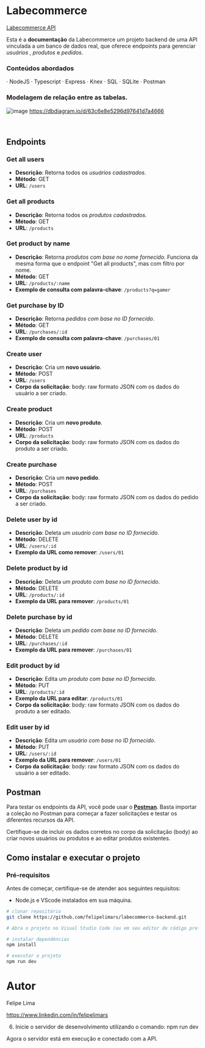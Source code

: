 # Labecommerce

[Labecommerce API](https://documenter.getpostman.com/view/28315812/2s9YC8xBvZ)

Esta é a **documentação** da Labecommerce um projeto backend de uma API vinculada a um banco de dados real, que oferece endpoints para gerenciar _usuários_ , _produtos_ e _pedidos_.

### Conteúdos abordados

· NodeJS
· Typescript
· Express
· Knex
· SQL
· SQLite
· Postman

### Modelagem de relação entre as tabelas.

![image](https://github.com/labenuexercicios/projeto-labecommerce/assets/29845719/b446bbb0-bc9c-42d9-be04-b9ce1d605bd4)
https://dbdiagram.io/d/63c6e8e5296d97641d7a4666

<br>

## Endpoints

### Get all users

- **Descrição**: Retorna todos os _usuários cadastrados_.
- **Método**: GET
- **URL**: `/users`

### Get all products

- **Descrição**: Retorna todos os _produtos cadastrados_.
- **Método**: GET
- **URL**: `/products`

### Get product by name

- **Descrição**: Retorna _produtos com base no nome fornecido_. Funciona da mesma forma que o endpoint "Get all products", mas com filtro por nome.
- **Método**: GET
- **URL**: `/products/:name`
- **Exemplo de consulta com palavra-chave**: `/products?q=gamer`

### Get purchase by ID

- **Descrição**: Retorna _pedidos com base no ID fornecido_.
- **Método**: GET
- **URL**: `/purchases/:id`
- **Exemplo de consulta com palavra-chave**: `/purchases/01`

### Create user

- **Descrição**: Cria um **novo usuário**.
- **Método**: POST
- **URL**: `/users`
- **Corpo da solicitação**: body: raw formato JSON com os dados do usuário a ser criado.

### Create product

- **Descrição**: Cria um **novo produto**.
- **Método**: POST
- **URL**: `/products`
- **Corpo da solicitação**: body: raw formato JSON com os dados do produto a ser criado.

### Create purchase

- **Descrição**: Cria um **novo pedido**.
- **Método**: POST
- **URL**: `/purchases`
- **Corpo da solicitação**: body: raw formato JSON com os dados do pedido a ser criado.

### Delete user by id

- **Descrição**: Deleta um _usuário com base no ID fornecido_.
- **Método**: DELETE
- **URL**: `/users/:id`
- **Exemplo da URL como remover**: `/users/01`

### Delete product by id

- **Descrição**: Deleta um _produto com base no ID fornecido_.
- **Método**: DELETE
- **URL**: `/products/:id`
- **Exemplo da URL para remover**: `/products/01`
  
### Delete purchase by id

- **Descrição**: Deleta um _pedido com base no ID fornecido_.
- **Método**: DELETE
- **URL**: `/purchases/:id`
- **Exemplo da URL para remover**: `/purchases/01`

### Edit product by id

- **Descrição**: Edita um _produto com base no ID fornecido_.
- **Método**: PUT
- **URL**: `/products/:id`
- **Exemplo da URL para editar**: `/products/01`
- **Corpo da solicitação**: body: raw formato JSON com os dados do produto a ser editado.

### Edit user by id

- **Descrição**: Edita um _usuário com base no ID fornecido_.
- **Método**: PUT
- **URL**: `/users/:id`
- **Exemplo da URL para remover**: `/users/01`
- **Corpo da solicitação**: body: raw formato JSON com os dados do usuário a ser editado.

## Postman

Para testar os endpoints da API, você pode usar o [**Postman**](https://documenter.getpostman.com/view/28315812/2s9YC8xBvZ). Basta importar a coleção no Postman para começar a fazer solicitações e testar os diferentes recursos da API.

Certifique-se de incluir os dados corretos no corpo da solicitação (body) ao criar novos usuários ou produtos e ao editar produtos existentes.

## Como instalar e executar o projeto

### Pré-requisitos

Antes de começar, certifique-se de atender aos seguintes requisitos:

- Node.js e VScode instalados em sua máquina.


```bash / terminal
# clonar repositório
git clone https://github.com/felipelimars/labecommerce-backend.git

# Abra o projeto no Visual Studio Code (ou em seu editor de código preferido).

# instalar dependências
npm install

# executar o projeto
npm run dev
```

# Autor

Felipe Lima

https://www.linkedin.com/in/felipelimars

6. Inicie o servidor de desenvolvimento utilizando o comando: npm run dev

Agora o servidor está em execução e conectado com a API.



